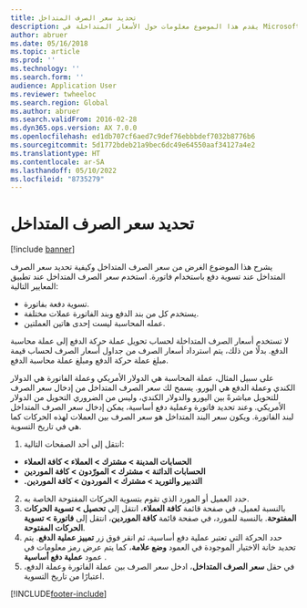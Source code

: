 ```yaml
---
title: تحديد سعر الصرف المتداخل
description: يقدم هذا الموضوع معلومات حول الأسعار المتداخلة في Microsoft Dynamics 365 Finance.
author: abruer
ms.date: 05/16/2018
ms.topic: article
ms.prod: ''
ms.technology: ''
ms.search.form: ''
audience: Application User
ms.reviewer: twheeloc
ms.search.region: Global
ms.author: abruer
ms.search.validFrom: 2016-02-28
ms.dyn365.ops.version: AX 7.0.0
ms.openlocfilehash: ed1db707cf6aed7c9def76ebbbdef7032b8776b6
ms.sourcegitcommit: 5d1772bdeb21a9bec6dc49e64550aaf34127a4e2
ms.translationtype: HT
ms.contentlocale: ar-SA
ms.lasthandoff: 05/10/2022
ms.locfileid: "8735279"
---
```

# <a name="specify-the-cross-rate"></a>تحديد سعر الصرف المتداخل

[!include [banner](../includes/banner.md)]

يشرح هذا الموضوع الغرض من سعر الصرف المتداخل وكيفية تحديد سعر الصرف المتداخل عند تسوية دفع باستخدام فاتورة. استخدم سعر الصرف المتداخل عند تطبيق المعايير التالية: 
-   تسوية دفعة بفاتورة. 
-   يستخدم كل من بند الدفع وبند الفاتورة عملات مختلفة. 
-   عمله المحاسبة ليست إحدى هاتين العملتين. 

لا تستخدم أسعار الصرف المتداخلة لحساب تحويل عملة حركة الدفع إلى عملة محاسبة الدفع. بدلًا من ذلك، يتم استرداد أسعار الصرف من جداول أسعار الصرف لحساب قيمة مبلغ عملة حركة الدفع ومبلغ عملة محاسبة الدفع. 

على سبيل المثال، عملة المحاسبة هي الدولار الأمريكي وعملة الفاتورة هي الدولار الكندي وعملة الدفع هي اليورو. يسمح لك سعر الصرف المتداخل من إدخال سعر الصرف للتحويل مباشرةً بين اليورو والدولار الكندي، وليس من الضروري التحويل من الدولار الأمريكي. وعند تحديد فاتورة وعملية دفع أساسية، يمكن إدخال سعر الصرف المتداخل لبند الفاتورة. ويكون سعر البند المتداخل هو سعر الصرف بين العملات لهذه الحركات كما هي في تاريخ التسوية.

1.  انتقل إلى أحد الصفحات التالية:
- **الحسابات المدينة > مشترك > العملاء > كافة العملاء** 
- **الحسابات الدائنة > مشترك > المورّدون‬ > كافة الموردين** 
- **‏‫التدبير والتوريد > مشترك > الموردون > كافة الموردين‏‫.**
2.  حدد العميل أو المورد الذي تقوم بتسوية الحركات المفتوحة الخاصة به. 
3.  بالنسبة لعميل، في صفحة قائمة **كافة العملاء**، انتقل إلى **تحصيل > تسوية الحركات المفتوحة**. بالنسبة للمورد، في صفحة قائمة **كافة الموردين**، انتقل إلى **فاتورة > تسوية الحركات المفتوحة**. 
4.  حدد الحركة التي تعتبر عملية دفع أساسية، ثم انقر فوق زر **تمييز عملية الدفع**. يتم تحديد خانة الاختيار الموجودة في العمود **وضع علامة**، كما يتم عرض رمز معلومات في عمود **عملية دفع أساسية** . 
5.  في حقل **سعر الصرف المتداخل**، ادخل سعر الصرف بين عملة الفاتورة وعملة الدفع، اعتبارًا من تاريخ التسوية. 


[!INCLUDE[footer-include](../../includes/footer-banner.md)]

